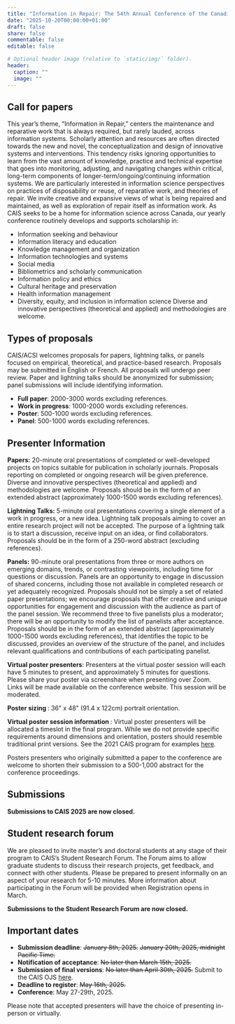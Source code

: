```yaml
---
title: "Information in Repair: The 54th Annual Conference of the Canadian Association for Information Science"
date: "2025-10-20T00:00:00+01:00"
draft: false
share: false
commentable: false
editable: false

# Optional header image (relative to `static/img/` folder).
header:
  caption: ""
  image: ""
---
```


## Call for papers

This year’s theme, “Information in Repair,” centers the maintenance and reparative work that is always required, but rarely lauded, across information systems. Scholarly attention and resources are often directed towards the new and novel, the conceptualization and design of innovative systems and interventions. This tendency risks ignoring opportunities to learn from the vast amount of knowledge, practice and technical expertise that goes into monitoring, adjusting, and navigating changes within critical, long-term components of longer-term/ongoing/continuing information systems. We are particularly interested in information science perspectives on practices of disposability or reuse, of reparative work, and theories of repair. We invite creative and expansive views of what is being repaired and maintained, as well as exploration of repair itself as information work. As CAIS seeks to be a home for information science across Canada, our yearly conference routinely develops and supports scholarship in:
- Information seeking and behaviour
- Information literacy and education
- Knowledge management and organization
- Information technologies and systems
- Social media
- Bibliometrics and scholarly communication
- Information policy and ethics
- Cultural heritage and preservation
- Health information management
- Diversity, equity, and inclusion in information science
Diverse and innovative perspectives (theoretical and applied) and methodologies are welcome.


## Types of proposals

CAIS/ACSI welcomes proposals for papers, lightning talks, or panels focused on empirical, theoretical, and practice-based research. Proposals may be submitted in English or French. All proposals will undergo peer review. Paper and lightning talks should be anonymized for submission; panel submissions will include identifying information.

- <strong>Full paper</strong>: 2000-3000 words excluding references. 
- <strong>Work in progress</strong>: 1000-2000 words excluding references.
- <strong>Poster</strong>: 500-1000 words excluding references.
- <strong>Panel</strong>: 500-1000 words excluding references.

## Presenter Information
<strong>Papers:</strong> 20-minute oral presentations of completed or well-developed projects on topics suitable for publication in scholarly journals. Proposals reporting on completed or ongoing research will be given preference. Diverse and innovative perspectives (theoretical and applied) and methodologies are welcome. Proposals should be in the form of an extended abstract (approximately 1000-1500 words excluding references). 

<strong>Lightning Talks:</strong> 5-minute oral presentations covering a single element of a work in progress, or a new idea. Lightning talk proposals aiming to cover an entire research project will not be accepted. The purpose of a lightning talk is to start a discussion, receive input on an idea, or find collaborators. Proposals should be in the form of a 250-word abstract (excluding references). 

<strong>Panels:</strong> 90-minute oral presentations from three or more authors on emerging domains, trends, or contrasting viewpoints, including time for questions or discussion. Panels are an opportunity to engage in discussion of shared concerns, including those not available in completed research or yet adequately recognized. Proposals should not be simply a set of related paper presentations; we encourage proposals that offer creative and unique opportunities for engagement and discussion with the audience as part of the panel session. We recommend three to five panelists plus a moderator; there will be an opportunity to modify the list of panelists after acceptance. Proposals should be in the form of an extended abstract (approximately 1000-1500 words excluding references), that identifies the topic to be discussed, provides an overview of the structure of the panel, and includes relevant qualifications and contributions of each participating panelist.

<strong> Virtual poster presenters</strong>: Presenters at the virtual poster session will each have 5 minutes to present, and approximately 5 minutes for questions. Please share your poster via screenshare when presenting over Zoom. Links will be made available on the conference website. This session will be moderated.

<strong>Poster sizing </strong>: 36" x 48" (91.4 x 122cm) portrait orientation. 

<strong>Virtual poster session information </strong>: Virtual poster presenters will be allocated a timeslot in the final program. While we do not provide specific requirements around dimensions and orientation, posters should resemble traditional print versions. See the 2021 CAIS program for examples [here](https://www.cais2021.ca/).

Posters presenters who originally submitted a paper to the conference are welcome to shorten their submission to a 500-1,000 abstract for the conference proceedings.

## Submissions

<strong>Submissions to CAIS 2025 are now closed.</strong>

## Student research forum

We are pleased to invite master’s and doctoral students at any stage of their program to CAIS’s Student Research Forum. The Forum aims to allow graduate students to discuss their research projects, get feedback, and connect with other students. Please be prepared to present informally on an aspect of your research for 5-10 minutes. More information about participating in the Forum will be provided when Registration opens in March.

<strong>Submissions to the Student Research Forum are now closed.</strong>

## Important dates 

- <strong>Submission deadline</strong>: ~~January 8th, 2025.~~ ~~January 20th, 2025, midnight Pacific Time.~~ 
- <strong>Notification of acceptance</strong>: ~~No later than March 15th, 2025.~~
- <strong>Submission of final versions</strong>: ~~No later than April 30th, 2025.~~ Submit to the CAIS OJS [here](https://journals.library.ualberta.ca/ojs.cais-acsi.ca/index.php/cais-asci/index).
- <strong>Deadline to register</strong>: ~~May 16th, 2025.~~
- <strong>Conference</strong>: May 27-29th, 2025.

Please note that accepted presenters will have the choice of presenting in-person or virtually.
